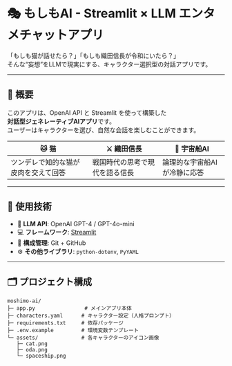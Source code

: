 # 🎭 もしもAI - Streamlit × LLM エンタメチャットアプリ

「もしも猫が話せたら？」「もしも織田信長が令和にいたら？」  
そんな“妄想”をLLMで現実にする、キャラクター選択型の対話アプリです。

---

## 🚀 概要

このアプリは、OpenAI API と Streamlit を使って構築した  
**対話型ジェネレーティブAIアプリ**です。  
ユーザーはキャラクターを選び、自然な会話を楽しむことができます。

| 🐱 猫 | ⚔️ 織田信長 | 🚀 宇宙船AI |
|------|-----------|------------|
| ツンデレで知的な猫が皮肉を交えて回答 | 戦国時代の思考で現代を語る信長 | 論理的な宇宙船AIが冷静に応答 |

---

## 🧰 使用技術

- 🧠 **LLM API**: OpenAI GPT-4 / GPT-4o-mini  
- 💻 **フレームワーク**: [Streamlit](https://streamlit.io/)  
- 📁 **構成管理**: Git + GitHub  
- ⚙️ **その他ライブラリ**: `python-dotenv`, `PyYAML`

---

## 🗂️ プロジェクト構成
```
moshimo-ai/
├─ app.py                # メインアプリ本体
├─ characters.yaml      # キャラクター設定（人格プロンプト）
├─ requirements.txt     # 依存パッケージ
├─ .env.example         # 環境変数テンプレート
└─ assets/              # 各キャラクターのアイコン画像
   ├─ cat.png
   ├─ oda.png
   └─ spaceship.png
```
